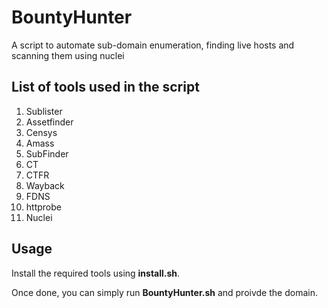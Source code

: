 # BountyHunter
A script to automate sub-domain enumeration, finding live hosts and scanning them using nuclei

## List of tools used in the script

1. Sublister
2. Assetfinder
3. Censys
4. Amass
5. SubFinder
6. CT
7. CTFR
8. Wayback
9. FDNS
10. httprobe
11. Nuclei

## Usage

Install the required tools using **install.sh**.

Once done, you can simply run **BountyHunter.sh** and proivde the domain.

